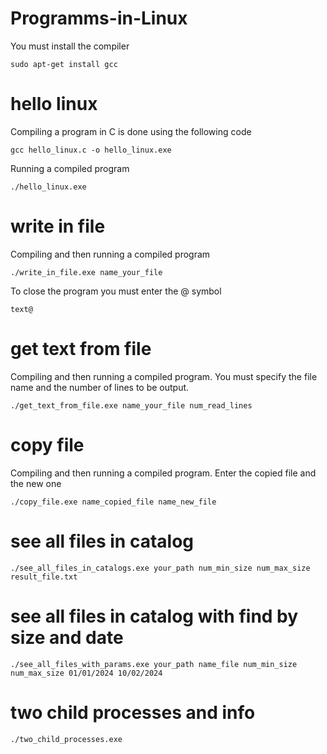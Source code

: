 # Programms-in-Linux

You must install the compiler

```
sudo apt-get install gcc
```
# hello linux

Compiling a program in C is done using the following code

```
gcc hello_linux.c -o hello_linux.exe
```

Running a compiled program

```
./hello_linux.exe
```

# write in file

Compiling and then running a compiled program

```
./write_in_file.exe name_your_file
```

To close the program you must enter the @ symbol

```
text@
```

# get text from file

Compiling and then running a compiled program. You must specify the file name and the number of lines to be output.

```
./get_text_from_file.exe name_your_file num_read_lines
```
# copy file

Compiling and then running a compiled program. Enter the copied file and the new one

```
./copy_file.exe name_copied_file name_new_file
```

# see all files in catalog

```
./see_all_files_in_catalogs.exe your_path num_min_size num_max_size result_file.txt
```

# see all files in catalog with find by size and date

```
./see_all_files_with_params.exe your_path name_file num_min_size num_max_size 01/01/2024 10/02/2024
```

# two child processes and info

```
./two_child_processes.exe
```


